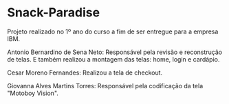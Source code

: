 # Snack-Paradise
Projeto realizado no 1º ano do curso a fim de ser entregue para a empresa IBM.

Antonio Bernardino de Sena Neto: Responsável pela revisão e reconstrução de telas. E também realizou a montagem das telas: home, login e cardápio.

Cesar Moreno Fernandes: Realizou a tela de checkout.

Giovanna Alves Martins Torres: Responsável pela codificação da tela "Motoboy Vision".
